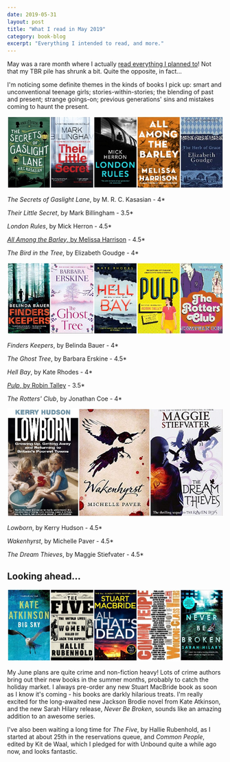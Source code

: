 ```yaml
---
date: 2019-05-31
layout: post
title: "What I read in May 2019"
category: book-blog
excerpt: "Everything I intended to read, and more."
---
```


May was a rare month where I actually [read everything I planned to](/book-blog/2019/05/01/what-i-read-in-april-2019)! Not that my TBR pile has shrunk a bit. Quite the opposite, in fact...

I'm noticing some definite themes in the kinds of books I pick up: smart and unconventional teenage girls; stories-within-stories; the blending of past and present; strange goings-on; previous generations' sins and mistakes coming to haunt the present.

![The Secrets of Gaslight Lane, Their Little Secret, London Rules, All Among the Barley, The Bird in the Tree](/images/may-collage-1.jpg)

<cite>The Secrets of Gaslight Lane</cite>, by M. R. C. Kasasian - 4*

<cite>Their Little Secret</cite>, by Mark Billingham - 3.5*

<cite>London Rules</cite>, by Mick Herron - 4.5*

[<cite>All Among the Barley</cite>, by Melissa Harrison](/book-blog/2019/05/08/all-among-the-barley-by-melissa-harrison/) - 4.5*

<cite>The Bird in the Tree</cite>, by Elizabeth Goudge - 4*

![Finders Keepers, The Ghost Tree, Hell Bay, Pulp, The Rotters' Club](/images/may-collage-2.jpg)

<cite>Finders Keepers</cite>, by Belinda Bauer - 4*

<cite>The Ghost Tree</cite>, by Barbara Erskine - 4.5*

<cite>Hell Bay</cite>, by Kate Rhodes - 4*

[<cite>Pulp</cite>, by Robin Talley](/book-blog/2019/05/22/pulp-by-robin-talley) - 3.5*

<cite>The Rotters' Club</cite>, by Jonathan Coe - 4*

![Lowborn, Wakenhyrst, The Dream Thieves](/images/may-collage-3.jpg)

<cite>Lowborn</cite>, by Kerry Hudson - 4.5*

<cite>Wakenhyrst</cite>, by Michelle Paver - 4.5*

<cite>The Dream Thieves</cite>, by Maggie Stiefvater - 4.5*

## Looking ahead...

![Big Sky, The Five, All That's Dead, Common People, Never Be Broken](/images/may-collage-4.jpg)

My June plans are quite crime and non-fiction heavy! Lots of crime authors bring out their new books in the summer months, probably to catch the holiday market. I always pre-order any new Stuart MacBride book as soon as I know it's coming - his books are darkly hilarious treats. I'm really excited for the long-awaited new Jackson Brodie novel from Kate Atkinson, and the new Sarah Hilary release, <cite>Never Be Broken</cite>, sounds like an amazing addition to an awesome series.

I've also been waiting a long time for <cite>The Five</cite>, by Hallie Rubenhold, as I started at about 25th in the reservations queue, and <cite>Common People</cite>, edited by Kit de Waal, which I pledged for with Unbound quite a while ago now, and looks fantastic.
